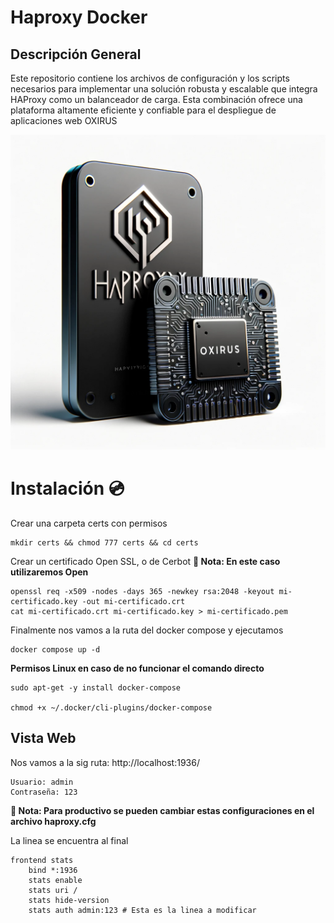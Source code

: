 # Haproxy Docker

## Descripción General
Este repositorio contiene los archivos de configuración y los scripts necesarios para implementar una solución robusta y escalable que integra HAProxy como un balanceador de carga. Esta combinación ofrece una plataforma altamente eficiente y confiable para el despliegue de aplicaciones web OXIRUS

![Ha proxy Raloy](image-1.png)

# Instalación 💿

Crear una carpeta certs con permisos

```
mkdir certs && chmod 777 certs && cd certs
```

Crear un certificado Open SSL, o de Cerbot
**📝 Nota: En este caso utilizaremos Open**

```
openssl req -x509 -nodes -days 365 -newkey rsa:2048 -keyout mi-certificado.key -out mi-certificado.crt
cat mi-certificado.crt mi-certificado.key > mi-certificado.pem
```

Finalmente nos vamos a la ruta del docker compose y ejecutamos

```
docker compose up -d 
```

**Permisos Linux en caso de no funcionar el comando directo**
```
sudo apt-get -y install docker-compose

chmod +x ~/.docker/cli-plugins/docker-compose

```

## Vista Web

Nos vamos a la sig ruta: http://localhost:1936/

```
Usuario: admin
Contraseña: 123
```
**📝 Nota: Para productivo se pueden cambiar estas configuraciones en el archivo haproxy.cfg**

La linea se encuentra al final

```
frontend stats
    bind *:1936
    stats enable
    stats uri /
    stats hide-version
    stats auth admin:123 # Esta es la linea a modificar
```


